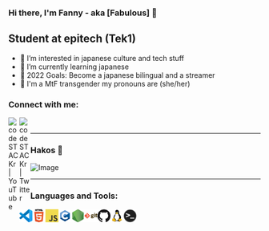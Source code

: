 ### Hi there, I'm Fanny - aka [Fabulous] 👋 

## Student at epitech (Tek1)

- 🔭 I’m interested in japanese culture and tech stuff
- 🌱 I’m currently learning japanese
- 🥅 2022 Goals: Become a japanese bilingual and a streamer
- 🌈 I'm a MtF transgender my pronouns are (she/her)

### Connect with me:

[<img align="left" alt="codeSTACKr | YouTube" width="22px" src="https://cdn.jsdelivr.net/npm/simple-icons@v3/icons/youtube.svg" />][youtube]
[<img align="left" alt="codeSTACKr | Twitter" width="22px" src="https://cdn.jsdelivr.net/npm/simple-icons@v3/icons/twitter.svg" />][twitter]


<br />

---

### Hakos 💖

![Image](https://cdn.discordapp.com/attachments/593051252309622804/938091762117906503/g518sjt5xyj71.gif)

---

### Languages and Tools:

[<img align="left" alt="Visual Studio Code" width="26px" src="https://raw.githubusercontent.com/github/explore/80688e429a7d4ef2fca1e82350fe8e3517d3494d/topics/visual-studio-code/visual-studio-code.png" />][troll]
[<img align="left" alt="HTML5" width="26px" src="https://raw.githubusercontent.com/github/explore/80688e429a7d4ef2fca1e82350fe8e3517d3494d/topics/html/html.png" />][troll]
[<img align="left" alt="JavaScript" width="26px" src="https://raw.githubusercontent.com/github/explore/80688e429a7d4ef2fca1e82350fe8e3517d3494d/topics/javascript/javascript.png" />][troll]
[<img align="left" alt="C" width="26px" src="https://raw.githubusercontent.com/github/explore/80688e429a7d4ef2fca1e82350fe8e3517d3494d/topics/c/c.png" />][troll]
[<img align="left" alt="Node.js" width="26px" src="https://raw.githubusercontent.com/github/explore/80688e429a7d4ef2fca1e82350fe8e3517d3494d/topics/nodejs/nodejs.png" />][troll]
[<img align="left" alt="Git" width="26px" src="https://raw.githubusercontent.com/github/explore/80688e429a7d4ef2fca1e82350fe8e3517d3494d/topics/git/git.png" />][troll]
[<img align="left" alt="Lua" width="26px" src="https://raw.githubusercontent.com/github/explore/78df643247d429f6cc873026c0622819ad797942/topics/github/github.png" />][troll]
[<img align="left" alt="Linux" width="26px" src="https://raw.githubusercontent.com/github/explore/78df643247d429f6cc873026c0622819ad797942/topics/linux/linux.png" />][troll]
[<img align="left" alt="Terminal" width="26px" src="https://raw.githubusercontent.com/github/explore/80688e429a7d4ef2fca1e82350fe8e3517d3494d/topics/terminal/terminal.png" />][troll]

<br />
<br />


[twitter]: https://twitter.com/GottaGetJinxed
[youtube]: https://www.youtube.com/channel/UCFVptZMp2YWuig88_ZP0_8Q
[troll]: https://youtu.be/dQw4w9WgXcQ
